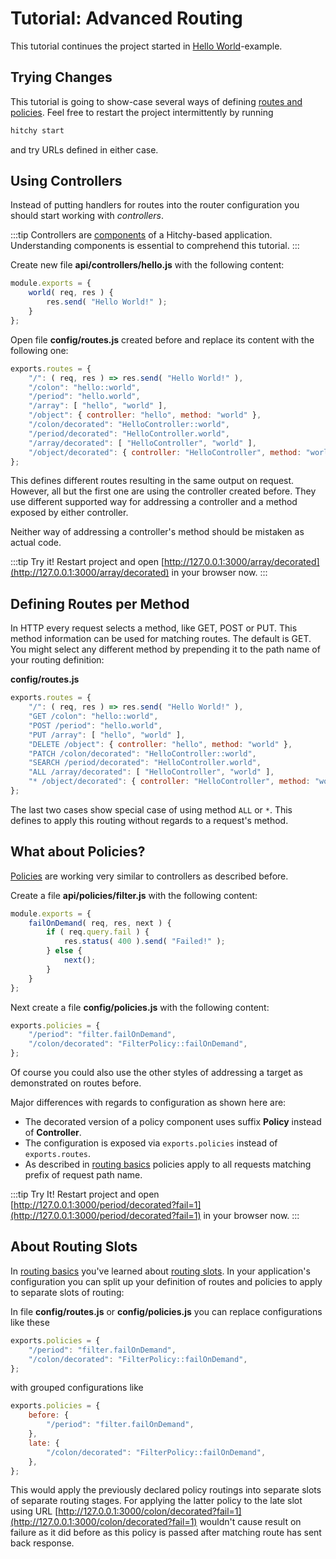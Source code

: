 # Tutorial: Advanced Routing

This tutorial continues the project started in [Hello World](./hello-world.md)-example.


## Trying Changes

This tutorial is going to show-case several ways of defining [routes and policies](../internals/routing-basics.md). Feel free to restart the project intermittently by running 

```sh
hitchy start
```

and try URLs defined in either case.


## Using Controllers

Instead of putting handlers for routes into the router configuration you should start working with _controllers_. 

:::tip
Controllers are [components](../internals/components.md) of a Hitchy-based application. Understanding components is essential to comprehend this tutorial.
:::

Create new file **api/controllers/hello.js** with the following content:

```javascript
module.exports = {
    world( req, res ) {
        res.send( "Hello World!" );
    }
};
```

Open file **config/routes.js** created before and replace its content with the following one:

```javascript
exports.routes = {
    "/": ( req, res ) => res.send( "Hello World!" ),
    "/colon": "hello::world",
    "/period": "hello.world",
    "/array": [ "hello", "world" ],
    "/object": { controller: "hello", method: "world" },
    "/colon/decorated": "HelloController::world",
    "/period/decorated": "HelloController.world",
    "/array/decorated": [ "HelloController", "world" ],
    "/object/decorated": { controller: "HelloController", method: "world" },
};
```

This defines different routes resulting in the same output on request. However, all but the first one are using the controller created before. They use different supported way for addressing a controller and a method exposed by either controller. 

Neither way of addressing a controller's method should be mistaken as actual code.

:::tip Try it!
Restart project and open [http://127.0.0.1:3000/array/decorated](http://127.0.0.1:3000/array/decorated) in your browser now.
:::


## Defining Routes per Method

In HTTP every request selects a method, like GET, POST or PUT. This method information can be used for matching routes. The default is GET. You might select any different method by prepending it to the path name of your routing definition:

**config/routes.js**
```javascript
exports.routes = {
    "/": ( req, res ) => res.send( "Hello World!" ),
    "GET /colon": "hello::world",
    "POST /period": "hello.world",
    "PUT /array": [ "hello", "world" ],
    "DELETE /object": { controller: "hello", method: "world" },
    "PATCH /colon/decorated": "HelloController::world",
    "SEARCH /period/decorated": "HelloController.world",
    "ALL /array/decorated": [ "HelloController", "world" ],
    "* /object/decorated": { controller: "HelloController", method: "world" },
};
```

The last two cases show special case of using method `ALL` or `*`. This defines to apply this routing without regards to a request's method.


## What about Policies?

[Policies](../internals/routing-basics.md#policies) are working very similar to controllers as described before.

Create a file **api/policies/filter.js** with the following content:

```javascript
module.exports = {
    failOnDemand( req, res, next ) {
        if ( req.query.fail ) {
            res.status( 400 ).send( "Failed!" );
        } else {
            next();
        }
    }
};
```

Next create a file **config/policies.js** with the following content:

```javascript
exports.policies = {
    "/period": "filter.failOnDemand",
    "/colon/decorated": "FilterPolicy::failOnDemand",
};
```

Of course you could also use the other styles of addressing a target as demonstrated on routes before.

Major differences with regards to configuration as shown here are:

* The decorated version of a policy component uses suffix **Policy** instead of **Controller**.
* The configuration is exposed via `exports.policies` instead of `exports.routes`.
* As described in [routing basics](../internals/routing-basics.md) policies apply to all requests matching prefix of request path name.

:::tip Try It!
Restart project and open [http://127.0.0.1:3000/period/decorated?fail=1](http://127.0.0.1:3000/period/decorated?fail=1) in your browser now.
:::


## About Routing Slots

In [routing basics](../internals/routing-basics.md) you've learned about [routing slots](../internals/routing-basics.html#routing-slots). In your application's configuration you can split up your definition of routes and policies to apply to separate slots of routing:

In file **config/routes.js** or **config/policies.js** you can replace configurations like these

```javascript
exports.policies = {
    "/period": "filter.failOnDemand",
    "/colon/decorated": "FilterPolicy::failOnDemand",
};
```

with grouped configurations like

```javascript
exports.policies = {
    before: {
        "/period": "filter.failOnDemand",
    },
    late: {
        "/colon/decorated": "FilterPolicy::failOnDemand",
    },
};
```

This would apply the previously declared policy routings into separate slots of separate routing stages. For applying the latter policy to the late slot using URL [http://127.0.0.1:3000/colon/decorated?fail=1](http://127.0.0.1:3000/colon/decorated?fail=1) wouldn't cause result on failure as it did before as this policy is passed after matching route has sent back response.
